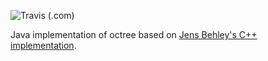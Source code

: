 ![Travis (.com)](https://img.shields.io/travis/com/mvrozanti/octree)

Java implementation of octree based on [Jens Behley's C++ implementation](https://github.com/jbehley/octree/).
